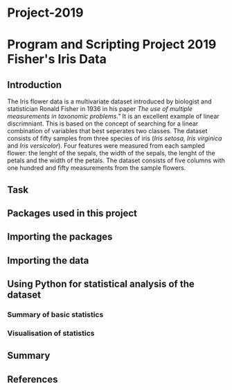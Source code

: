 # Project-2019
# Program and Scripting Project 2019 Fisher's Iris Data

## Introduction

The Iris flower data is a multivariate dataset introduced by biologist and statistician Ronald Fisher in 1936 in his paper *The use of multiple measurements in taxonomic problems."* It is an excellent example of linear discrimniant. This is based on the concept of searching for a  linear combination of variables that best seperates two classes. The dataset consists of fifty samples from three species of iris (*Iris setosa, Iris virginica* and *Iris versicolor*). Four features were measured from each sampled flower: the lenght of the sepals, the width of the sepals, the lenght of the petals and the width of the petals. The dataset consists of five columns with one hundred and fifty measurements from the sample flowers. 

## Task


## Packages used in this project

## Importing the packages

## Importing the data

## Using Python for statistical analysis of the dataset

### Summary of basic statistics

### Visualisation of statistics

## Summary 

## References
